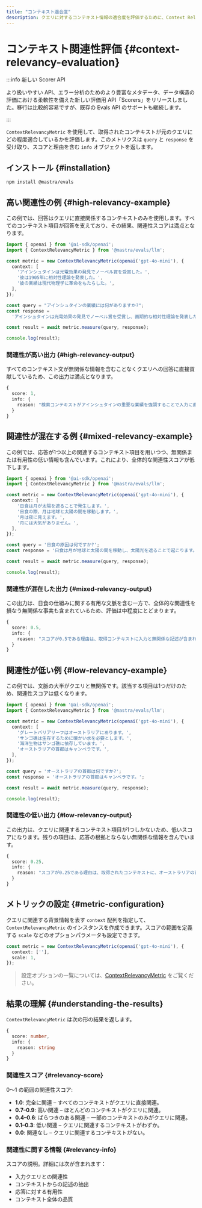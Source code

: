 ```yaml
---
title: "コンテキスト適合度"
description: クエリに対するコンテキスト情報の適合度を評価するために、Context Relevancy メトリクスを使用する例。
---
```


# コンテキスト関連性評価 \{#context-relevancy-evaluation\}

:::info 新しい Scorer API

より扱いやすい API、エラー分析のためのより豊富なメタデータ、データ構造の評価における柔軟性を備えた新しい評価用 API「Scorers」をリリースしました。移行は比較的容易ですが、既存の Evals API のサポートも継続します。

:::

`ContextRelevancyMetric` を使用して、取得されたコンテキストが元のクエリにどの程度適合しているかを評価します。このメトリクスは `query` と `response` を受け取り、スコアと理由を含む `info` オブジェクトを返します。

## インストール \{#installation\}

```bash copy
npm install @mastra/evals
```

## 高い関連性の例 \{#high-relevancy-example\}

この例では、回答はクエリに直接関係するコンテキストのみを使用します。すべてのコンテキスト項目が回答を支えており、その結果、関連性スコアは満点となります。

```typescript filename="src/example-high-context-relevancy.ts" showLineNumbers copy
import { openai } from '@ai-sdk/openai';
import { ContextRelevancyMetric } from '@mastra/evals/llm';

const metric = new ContextRelevancyMetric(openai('gpt-4o-mini'), {
  context: [
    'アインシュタインは光電効果の発見でノーベル賞を受賞した。',
    '彼は1905年に相対性理論を発表した。',
    '彼の業績は現代物理学に革命をもたらした。',
  ],
});

const query = "アインシュタインの業績には何がありますか?";
const response =
  'アインシュタインは光電効果の発見でノーベル賞を受賞し、画期的な相対性理論を発表した。';

const result = await metric.measure(query, response);

console.log(result);
```

### 関連性が高い出力 \{#high-relevancy-output\}

すべてのコンテキスト文が無関係な情報を含むことなくクエリへの回答に直接貢献しているため、この出力は満点となります。

```typescript
{
  score: 1,
  info: {
    reason: "検索コンテキストがアインシュタインの重要な業績を強調することで入力に直接対応しており、完全に関連性があるため、スコアは1です。"
  }
}
```

## 関連性が混在する例 \{#mixed-relevancy-example\}

この例では、応答が1つ以上の関連するコンテキスト項目を用いつつ、無関係または有用性の低い情報も含んでいます。これにより、全体的な関連性スコアが低下します。

```typescript filename="src/example-mixed-context-relevancy.ts" showLineNumbers copy
import { openai } from '@ai-sdk/openai';
import { ContextRelevancyMetric } from '@mastra/evals/llm';

const metric = new ContextRelevancyMetric(openai('gpt-4o-mini'), {
  context: [
    '日食は月が太陽を遮ることで発生します。',
    '日食の際、月は地球と太陽の間を移動します。',
    '月は夜に見えます。',
    '月には大気がありません。',
  ],
});

const query = '日食の原因は何ですか?';
const response = '日食は月が地球と太陽の間を移動し、太陽光を遮ることで起こります。';

const result = await metric.measure(query, response);

console.log(result);
```

### 関連性が混在した出力 \{#mixed-relevancy-output\}

この出力は、日食の仕組みに関する有用な文脈を含む一方で、全体的な関連性を損なう無関係な事実も含まれているため、評価は中程度にとどまります。

```typescript
{
  score: 0.5,
  info: {
    reason: "スコアが0.5である理由は、取得コンテキストに入力と無関係な記述が含まれているためです。例えば、「月は夜に見える」や「月には大気がない」といった記述は、日食の原因を説明していません。関連情報の欠如により、コンテキスト関連性スコアが大幅に低下しています。"
  }
}
```

## 関連性が低い例 \{#low-relevancy-example\}

この例では、文脈の大半がクエリと無関係です。該当する項目は1つだけのため、関連性スコアは低くなります。

```typescript filename="src/example-low-context-relevancy.ts" showLineNumbers copy
import { openai } from '@ai-sdk/openai';
import { ContextRelevancyMetric } from '@mastra/evals/llm';

const metric = new ContextRelevancyMetric(openai('gpt-4o-mini'), {
  context: [
    'グレートバリアリーフはオーストラリアにあります。',
    'サンゴ礁は生存するために暖かい水を必要とします。',
    '海洋生物はサンゴ礁に依存しています。',
    'オーストラリアの首都はキャンベラです。',
  ],
});

const query = 'オーストラリアの首都は何ですか?';
const response = 'オーストラリアの首都はキャンベラです。';

const result = await metric.measure(query, response);

console.log(result);
```

### 関連性の低い出力 \{#low-relevancy-output\}

この出力は、クエリに関連するコンテキスト項目が1つしかないため、低いスコアになります。残りの項目は、応答の根拠とならない無関係な情報を含んでいます。

```typescript
{
  score: 0.25,
  info: {
    reason: "スコアが0.25である理由は、取得されたコンテキストに、オーストラリアの首都に関する入力質問とは全く無関係な記述が含まれているためです。例えば、「グレートバリアリーフはオーストラリアにある」や「サンゴ礁は生存するために温かい水を必要とする」といった記述は、首都に関する地理的または政治的情報を全く提供しておらず、質問に答えられていません。"
  }
}
```

## メトリックの設定 \{#metric-configuration\}

クエリに関連する背景情報を表す `context` 配列を指定して、`ContextRelevancyMetric` のインスタンスを作成できます。スコアの範囲を定義する `scale` などのオプションパラメータも設定できます。

```typescript showLineNumbers copy
const metric = new ContextRelevancyMetric(openai('gpt-4o-mini'), {
  context: [''],
  scale: 1,
});
```

> 設定オプションの一覧については、[ContextRelevancyMetric](/docs/reference/evals/context-relevancy) をご覧ください。

## 結果の理解 \{#understanding-the-results\}

`ContextRelevancyMetric` は次の形の結果を返します。

```typescript
{
  score: number,
  info: {
    reason: string
  }
}
```

### 関連性スコア \{#relevancy-score\}

0〜1 の範囲の関連性スコア:

* **1.0**: 完全に関連 – すべてのコンテキストがクエリに直接関連。
* **0.7–0.9**: 高い関連 – ほとんどのコンテキストがクエリに関連。
* **0.4–0.6**: ばらつきのある関連 – 一部のコンテキストのみがクエリに関連。
* **0.1–0.3**: 低い関連 – クエリに関連するコンテキストがわずか。
* **0.0**: 関連なし – クエリに関連するコンテキストがない。

### 関連性に関する情報 \{#relevancy-info\}

スコアの説明。詳細には次が含まれます：

* 入力クエリとの関連性
* コンテキストからの記述の抽出
* 応答に対する有用性
* コンテキスト全体の品質

<GithubLink outdated={true} marginTop="mt-16" link="https://github.com/mastra-ai/mastra/blob/main/examples/basics/evals/context-relevancy" />
